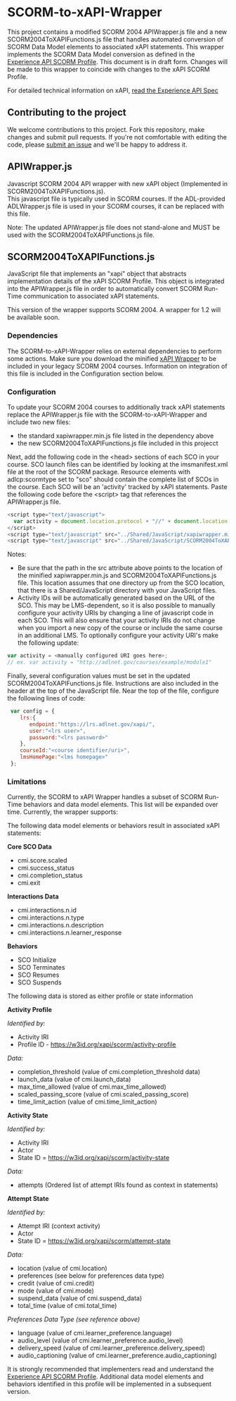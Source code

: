 SCORM-to-xAPI-Wrapper
=====================
This project contains a modified SCORM 2004 APIWrapper.js file and a new SCORM2004ToXAPIFunctions.js file that handles automated conversion of SCORM Data Model elements to associated xAPI statements.  This wrapper implements the SCORM Data Model conversion as defined in the [Experience API SCORM Profile](https://github.com/adlnet/xAPI-SCORM-Profile).  This document is in draft form.  Changes will be made to this wrapper to coincide with changes to the xAPI SCORM Profile.

For detailed technical information on xAPI, [read the Experience API Spec](https://github.com/adlnet/xAPI-Spec/blob/master/xAPI.md)

## Contributing to the project
We welcome contributions to this project. Fork this repository,
make changes and submit pull requests. If you're not comfortable
with editing the code, please [submit an issue](https://github.com/adlnet/SCORM-to-xAPI-Wrapper/issues) and we'll be happy
to address it.  

## APIWrapper.js
Javascript SCORM 2004 API wrapper with new xAPI object (Implemented in SCORM2004ToXAPIFunctions.js).  
This javascript file is typically used in SCORM courses.  If the ADL-provided ADLWrapper.js file is used in your SCORM courses, it can be replaced with this file.

Note: The updated APIWrapper.js file does not stand-alone and MUST be  used with the SCORM2004ToXAPIFunctions.js file.

## SCORM2004ToXAPIFunctions.js
JavaScript file that implements an "xapi" object that abstracts implementation details of the xAPI SCORM Profile.  This object is integrated into the APIWrapper.js file in order to automatically convert SCORM Run-Time communication to associated xAPI statements.

This version of the wrapper supports SCORM 2004.  A wrapper for 1.2 will be available soon.

### Dependencies
The SCORM-to-xAPI-Wrapper relies on external dependencies to perform some actions. Make sure you download the minified [xAPI Wrapper](https://github.com/adlnet/xAPIWrapper/blob/master/xapiwrapper.min.js) to be included in your legacy SCORM 2004 courses.  Information on integration of this file is included in the Configuration section below.


### Configuration
To update your SCORM 2004 courses to additionally track xAPI statements replace the APIWrapper.js file with the SCORM-to-xAPI-Wrapper and include two new files:

* the standard xapiwrapper.min.js file listed in the dependency above
* the new SCORM2004ToXAPIFunctions.js file included in this projecct


Next, add the following code in the &lt;head&gt; sections of each SCO in your course.  SCO launch files can be identified by looking at the imsmanifest.xml file at the root of the SCORM package.  Resource elements with adlcp:scormtype set to "sco" should contain the complete list of SCOs in the course.  Each SCO will be an 'activity' tracked by xAPI statements.  Paste the following code before the &lt;script&gt; tag that references the APIWrapper.js file.

```JavaScript
<script type="text/javascript">
  var activity = document.location.protocol + "//" + document.location.host + document.location.pathname;
</script>
<script type="text/javascript" src="../Shared/JavaScript/xapiwrapper.min.js"></script>
<script type="text/javascript" src="../Shared/JavaScript/SCORM2004ToXAPIFunctions.js"></script>
```  

Notes:
* Be sure that the path in the src attribute above points to the location of the minified xapiwrapper.min.js and SCORM2004ToXAPIFunctions.js file.  This location assumes that one directory up from the SCO location, that there is a Shared/JavaScript directory with your JavaScript files.
* Activity IDs will be automatically generated based on the URL of the SCO.  This may be LMS-dependent, so it is also possible to manually configure your activity URIs by changing a line of javascript code in each SCO.  This will also ensure that your activity IRIs do not change when you import a new copy of the course or include the same course in an additional LMS.  To optionally configure your activity URI's make the following update:

```JavaScript
var activity = <manually configured URI goes here>;
// ex. var activity = "http://adlnet.gov/courses/example/module1"
```  

Finally, several configuration values must be set in the updated SCORM2004ToXAPIFunctions.js file.  Instructions are also included in the header at the top of the JavaScript file. Near the top of the file, configure the following lines of code:
```JavaScript
 var config = {
    lrs:{
       endpoint:"https://lrs.adlnet.gov/xapi/",
       user:"<lrs user>",
       password:"<lrs password>"
    },
    courseId:"<course identifier/uri>",
    lmsHomePage:"<lms homepage>"
 };
```  

### Limitations
Currently, the SCORM to xAPI Wrapper handles a subset of SCORM Run-Time behaviors and data model elements.  This list will be expanded over time.  Currently, the wrapper supports:

The following data model elements or behaviors result in associated xAPI statements:

**Core SCO Data**
* cmi.score.scaled
* cmi.success_status
* cmi.completion_status
* cmi.exit

**Interactions Data**
* cmi.interactions.n.id
* cmi.interactions.n.type
* cmi.interactions.n.description
* cmi.interactions.n.learner_response

**Behaviors**
* SCO Initialize
* SCO Terminates
* SCO Resumes
* SCO Suspends

The following data is stored as either profile or state information

**Activity Profile**

*Identified by:*
* Activity IRI
* Profile ID - https://w3id.org/xapi/scorm/activity-profile

*Data:*
* completion_threshold (value of cmi.completion_threshold data)
* launch_data (value of cmi.launch_data)
* max_time_allowed (value of cmi.max_time_allowed)
* scaled_passing_score (value of cmi.scaled_passing_score)
* time_limit_action (value of cmi.time_limit_action)

**Activity State**

*Identified by:*
* Activity IRI
* Actor
* State ID = https://w3id.org/xapi/scorm/activity-state

*Data:*
* attempts (Ordered list of attempt IRIs found as context in statements)

**Attempt State**

*Identified by:*
* Attempt IRI (context activity)
* Actor
* State ID = https://w3id.org/xapi/scorm/attempt-state

*Data:*
* location (value of cmi.location)
* preferences (see below for preferences data type)
* credit (value of cmi.credit)
* mode (value of cmi.mode)
* suspend_data (value of cmi.suspend_data)
* total_time (value of cmi.total_time)

*Preferences Data Type (see reference above)*
* language (value of cmi.learner_preference.language)
* audio_level (value of cmi.learner_preference.audio_level)
* delivery_speed (value of cmi.learner_preference.delivery_speed)
* audio_captioning (value of cmi.learner_preference.audio_captioning)

It is strongly recommended that implementers read and understand the [Experience API SCORM Profile](https://github.com/adlnet/xAPI-SCORM-Profile).  Additional data model elements and behaviors identified in this profile will be implemented in a subsequent version.
